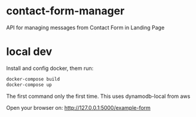 # contact-form-manager

API for managing messages from Contact Form in Landing Page

# local dev

Install and config docker, them run:

```bash
docker-compose build
docker-compose up
```

The first command only the first time. This uses dynamodb-local from aws

Open your browser on: http://127.0.0.1:5000/example-form
